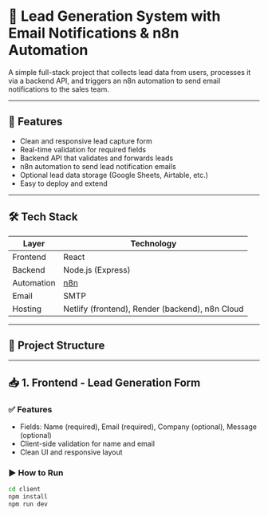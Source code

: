 # 🧲 Lead Generation System with Email Notifications & n8n Automation

A simple full-stack project that collects lead data from users, processes it via a backend API, and triggers an n8n automation to send email notifications to the sales team.

---

## 📌 Features

- Clean and responsive lead capture form
- Real-time validation for required fields
- Backend API that validates and forwards leads
- n8n automation to send lead notification emails
- Optional lead data storage (Google Sheets, Airtable, etc.)
- Easy to deploy and extend

---

## 🛠 Tech Stack

| Layer      | Technology       |
|------------|------------------|
| Frontend   | React |
| Backend    | Node.js (Express)  |
| Automation | [n8n](https://n8n.io/) |
| Email      |  SMTP |
| Hosting    | Netlify (frontend), Render (backend), n8n Cloud  |

---

## 🎯 Project Structure

---

## 📥 1. Frontend - Lead Generation Form

### ✅ Features

- Fields: Name (required), Email (required), Company (optional), Message (optional)
- Client-side validation for name and email
- Clean UI and responsive layout

### ▶️ How to Run

```bash
cd client
npm install
npm run dev

